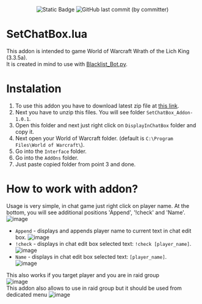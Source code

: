 <p align="center">
  <img alt="Static Badge" src="https://img.shields.io/badge/addon_version-1.0.1-purple">
  <img alt="GitHub last commit (by committer)" src="https://img.shields.io/github/last-commit/ZiumC/SetChatBox_Addon">
</p> 

# SetChatBox.lua
This addon is intended to game World of Warcraft Wrath of the Lich King (3.3.5a).   
It is created in mind to use with <a href="https://github.com/ZiumC/Blacklist_Bot" rel="nofollow">Blacklist_Bot.py</a>.

# Instalation 
1) To use this addon you have to download latest zip file at <a href="https://github.com/ZiumC/SetChatBox_Addon/releases" rel="nofollow">this link</a>.
2) Next you have to unzip this files. You will see folder ```SetChatBox_Addon-1.0.1```.
3) Open this folder and next just right click on ```DisplayInChatBox``` folder and copy it.
4) Next open your World of Warcraft folder. (default is ```C:\Program Files\World of Warcraft\```).
5) Go into the ```Interface``` folder.
6) Go into the ```AddOns``` folder.
7) Just paste copied folder from point 3 and done.

# How to work with addon?
Usage is very simple, in chat game just right click on player name. At the bottom, you will see additional positions 'Append', '!check' and 'Name'.    
![image](https://github.com/ZiumC/SetChatBox_Addon/assets/90453529/2de71c82-bb18-4d71-b5af-3523221abf8c)     
- ```Append``` - displays and appends player name to current text in chat edit box.
![image](https://github.com/ZiumC/SetChatBox_Addon/assets/90453529/9c652dc9-3033-4086-97ae-cc2a5c809678)   
- ```!check``` - displays in chat edit box selected text: ```!check [player_name]```.   
![image](https://github.com/ZiumC/SetChatBox_Addon/assets/90453529/b21b8353-db5f-4c3b-a3ad-33500bf6f080)   
- ```Name``` - displays in chat edit box selected text: ```[player_name]```.   
![image](https://github.com/ZiumC/SetChatBox_Addon/assets/90453529/d02956c8-332c-4969-a3aa-8eefb80b283c)    
   


This also works if you target player and you are in raid group   
![image](https://github.com/ZiumC/SetChatBox_Addon/assets/90453529/ca1b56e5-0496-4930-bccf-48da328e9e5e)   
This addon also allows to use in raid group but it should be used from dedicated menu
![image](https://github.com/ZiumC/SetChatBox_Addon/assets/90453529/b9555c02-6e8b-40ec-bfbb-6bcd238f1564)







